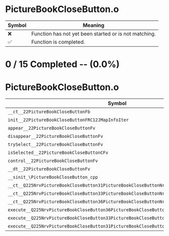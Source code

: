 # PictureBookCloseButton.o
| Symbol | Meaning 
| ------------- | ------------- 
| :x: | Function has not yet been started or is not matching. 
| :white_check_mark: | Function is completed. 


# 0 / 15 Completed -- (0.0%)
# PictureBookCloseButton.o
| Symbol | Decompiled? |
| ------------- | ------------- |
| `__ct__22PictureBookCloseButtonFb` | :x: |
| `init__22PictureBookCloseButtonFRC12JMapInfoIter` | :x: |
| `appear__22PictureBookCloseButtonFv` | :x: |
| `disappear__22PictureBookCloseButtonFv` | :x: |
| `trySelect__22PictureBookCloseButtonFv` | :x: |
| `isSelected__22PictureBookCloseButtonCFv` | :x: |
| `control__22PictureBookCloseButtonFv` | :x: |
| `__dt__22PictureBookCloseButtonFv` | :x: |
| `__sinit_\PictureBookCloseButton_cpp` | :x: |
| `__ct__Q225NrvPictureBookCloseButton31PictureBookCloseButtonNrvSelectFv` | :x: |
| `__ct__Q225NrvPictureBookCloseButton33PictureBookCloseButtonNrvSelectedFv` | :x: |
| `__ct__Q225NrvPictureBookCloseButton36PictureBookCloseButtonNrvNotSelectedFv` | :x: |
| `execute__Q225NrvPictureBookCloseButton36PictureBookCloseButtonNrvNotSelectedCFP5Spine` | :x: |
| `execute__Q225NrvPictureBookCloseButton33PictureBookCloseButtonNrvSelectedCFP5Spine` | :x: |
| `execute__Q225NrvPictureBookCloseButton31PictureBookCloseButtonNrvSelectCFP5Spine` | :x: |
